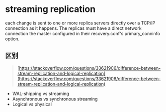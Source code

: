 # streaming replication

each change is sent to one or more replica servers directly over a TCP/IP connection as it happens. The replicas must have a direct network connection the master configured in their recovery.conf's primary\_conninfo option.

## 区别

> [https://stackoverflow.com/questions/33621906/difference-between-stream-replication-and-logical-replication](https://stackoverflow.com/questions/33621906/difference-between-stream-replication-and-logical-replication)

* WAL-shipping vs streaming
* Asynchronous vs synchronous streaming
* Logical vs physical

